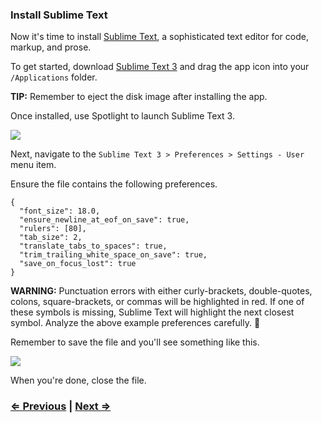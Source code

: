 ### Install Sublime Text

Now it's time to install [Sublime Text](http://www.sublimetext.com/3), a sophisticated text editor for code, markup, and prose.

To get started, download [Sublime Text 3](http://www.sublimetext.com/3) and drag the app icon into your `/Applications` folder.

**TIP:** Remember to eject the disk image after installing the app.

Once installed, use Spotlight to launch Sublime Text 3.

![](https://i.imgur.com/rrHkcoy.jpg)

Next, navigate to the `Sublime Text 3 > Preferences > Settings - User` menu item.

Ensure the file contains the following preferences.

```
{
  "font_size": 18.0,
  "ensure_newline_at_eof_on_save": true,
  "rulers": [80],
  "tab_size": 2,
  "translate_tabs_to_spaces": true,
  "trim_trailing_white_space_on_save": true,
  "save_on_focus_lost": true
}
```

**WARNING:** Punctuation errors with either curly-brackets, double-quotes, colons, square-brackets, or commas will be highlighted in red. If one of these symbols is missing, Sublime Text will highlight the next closest symbol. Analyze the above example preferences carefully. :eyes:

Remember to save the file and you'll see something like this.

![](https://i.imgur.com/W7P51S3.png)

When you're done, close the file.


### [⇐ Previous](1_terminal.md) | [Next ⇒](3_git.md)
